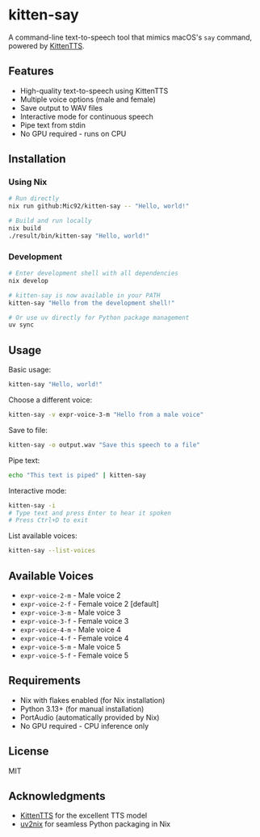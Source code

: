 # kitten-say

A command-line text-to-speech tool that mimics macOS's `say` command, powered by [KittenTTS](https://github.com/KittenML/KittenTTS).

## Features

- High-quality text-to-speech using KittenTTS
- Multiple voice options (male and female)
- Save output to WAV files
- Interactive mode for continuous speech
- Pipe text from stdin
- No GPU required - runs on CPU

## Installation

### Using Nix

```bash
# Run directly
nix run github:Mic92/kitten-say -- "Hello, world!"

# Build and run locally
nix build
./result/bin/kitten-say "Hello, world!"
```

### Development

```bash
# Enter development shell with all dependencies
nix develop

# kitten-say is now available in your PATH
kitten-say "Hello from the development shell!"

# Or use uv directly for Python package management
uv sync
```

## Usage

Basic usage:
```bash
kitten-say "Hello, world!"
```

Choose a different voice:
```bash
kitten-say -v expr-voice-3-m "Hello from a male voice"
```

Save to file:
```bash
kitten-say -o output.wav "Save this speech to a file"
```

Pipe text:
```bash
echo "This text is piped" | kitten-say
```

Interactive mode:
```bash
kitten-say -i
# Type text and press Enter to hear it spoken
# Press Ctrl+D to exit
```

List available voices:
```bash
kitten-say --list-voices
```

## Available Voices

- `expr-voice-2-m` - Male voice 2
- `expr-voice-2-f` - Female voice 2 [default]
- `expr-voice-3-m` - Male voice 3
- `expr-voice-3-f` - Female voice 3
- `expr-voice-4-m` - Male voice 4
- `expr-voice-4-f` - Female voice 4
- `expr-voice-5-m` - Male voice 5
- `expr-voice-5-f` - Female voice 5

## Requirements

- Nix with flakes enabled (for Nix installation)
- Python 3.13+ (for manual installation)
- PortAudio (automatically provided by Nix)
- No GPU required - CPU inference only

## License

MIT

## Acknowledgments

- [KittenTTS](https://github.com/KittenML/KittenTTS) for the excellent TTS model
- [uv2nix](https://github.com/pyproject-nix/uv2nix) for seamless Python packaging in Nix
